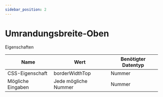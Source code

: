 ```yaml
---
sidebar_position: 2
---
```


# Umrandungsbreite-Oben

Eigenschaften

| Name              | Wert              | Benötigter Datentyp   |
| ----              | ----              | --------------------- |
| CSS-Eigenschaft   | borderWidthTop    | Nummer           |
| Mögliche Eingaben | Jede mögliche Nummer | Nummer           |